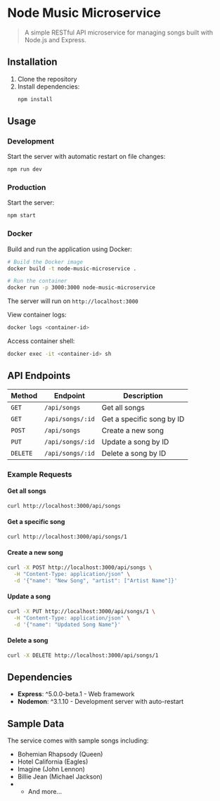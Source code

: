 # Node Music Microservice

>A simple RESTful API microservice for managing songs built with Node.js and Express.

## Installation

1. Clone the repository
2. Install dependencies:
   ```bash
   npm install
   ```

## Usage

### Development
Start the server with automatic restart on file changes:
```bash
npm run dev
```

### Production
Start the server:
```bash
npm start
```

### Docker
Build and run the application using Docker:

```bash
# Build the Docker image
docker build -t node-music-microservice .

# Run the container
docker run -p 3000:3000 node-music-microservice
```

The server will run on `http://localhost:3000`

View container logs:
```bash
docker logs <container-id>
```

Access container shell:
```bash
docker exec -it <container-id> sh
```


## API Endpoints


| Method   | Endpoint         | Description               |
| -------- | ---------------- | ------------------------- |
| `GET`    | `/api/songs`     | Get all songs             |
| `GET`    | `/api/songs/:id` | Get a specific song by ID |
| `POST`   | `/api/songs`     | Create a new song         |
| `PUT`    | `/api/songs/:id` | Update a song by ID       |
| `DELETE` | `/api/songs/:id` | Delete a song by ID       |

### Example Requests

#### Get all songs
```bash
curl http://localhost:3000/api/songs
```

#### Get a specific song
```bash
curl http://localhost:3000/api/songs/1
```

#### Create a new song
```bash
curl -X POST http://localhost:3000/api/songs \
  -H "Content-Type: application/json" \
  -d '{"name": "New Song", "artist": ["Artist Name"]}'
```

#### Update a song
```bash
curl -X PUT http://localhost:3000/api/songs/1 \
  -H "Content-Type: application/json" \
  -d '{"name": "Updated Song Name"}'
```



#### Delete a song
```bash
curl -X DELETE http://localhost:3000/api/songs/1
```

## Dependencies

- **Express**: ^5.0.0-beta.1 - Web framework
- **Nodemon**: ^3.1.10 - Development server with auto-restart

## Sample Data

The service comes with sample songs including:
- Bohemian Rhapsody (Queen)
- Hotel California (Eagles)
- Imagine (John Lennon)
- Billie Jean (Michael Jackson)
- - And more...